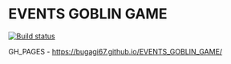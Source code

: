 # EVENTS GOBLIN GAME


[![Build status](https://ci.appveyor.com/api/projects/status/bwtsmafy5xy7622x?svg=true)](https://ci.appveyor.com/project/bugagi67/events-goblin-game)

GH_PAGES - https://bugagi67.github.io/EVENTS_GOBLIN_GAME/
